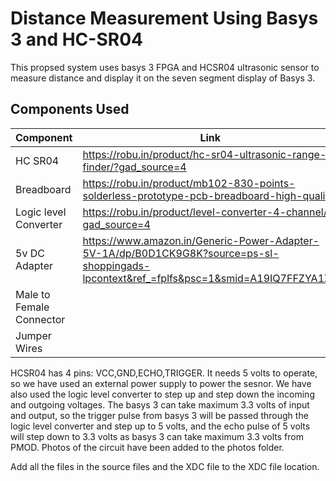 
# Distance Measurement Using Basys 3 and HC-SR04 

This propsed system uses basys 3 FPGA and HCSR04 ultrasonic sensor to measure distance and display it on the seven segment display of Basys 3.

## Components Used

| Component             | Link                                                               |
| ----------------- | ------------------------------------------------------------------ |
| HC SR04 |https://robu.in/product/hc-sr04-ultrasonic-range-finder/?gad_source=4   |
| Breadboard | https://robu.in/product/mb102-830-points-solderless-prototype-pcb-breadboard-high-quality/|
| Logic level Converter | https://robu.in/product/level-converter-4-channel/?gad_source=4 |
| 5v DC Adapter | https://www.amazon.in/Generic-Power-Adapter-5V-1A/dp/B0D1CK9G8K?source=ps-sl-shoppingads-lpcontext&ref_=fplfs&psc=1&smid=A19IQ7FFZYA1ZN
|Male to Female Connector ||https://sharvielectronics.com/product/dc-power-jackfemale-adapter-pcb-mount/
|Jumper Wires||

HCSR04 has 4 pins: VCC,GND,ECHO,TRIGGER. It needs 5 volts to operate, so we have used an external power supply to power the sesnor. We have also used the logic level converter to step up and step down the incoming and outgoing voltages. The basys 3 can take maximum 3.3 volts of input and output, so the trigger pulse from basys 3 will be passed through the logic level converter and step up to 5 volts, and the echo pulse of 5 volts will step down to 3.3 volts as basys 3 can take maximum 3.3 volts from PMOD. Photos of the circuit have been added to the photos folder.

Add all the files in the source files and the XDC file to the XDC file location.

